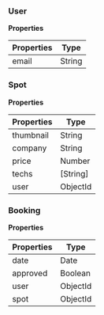 ### User

**Properties**

| Properties | Type   |
|------------|--------|
| email      | String |

### Spot

**Properties**

| Properties     | Type     |
|----------------|----------|
| thumbnail      | String   |
| company        | String   |
| price          | Number   |
| techs          | [String] |
| user           | ObjectId |

### Booking

**Properties**

| Properties | Type     |
|------------|----------|
| date       | Date     |
| approved   | Boolean  |
| user       | ObjectId |
| spot       | ObjectId |
